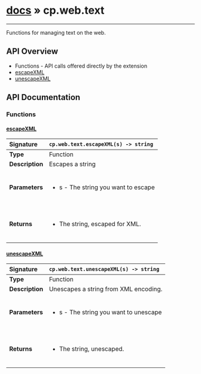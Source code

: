 # [docs](index.md) » cp.web.text
---

Functions for managing text on the web.

## API Overview
* Functions - API calls offered directly by the extension
 * [escapeXML](#escapexml)
 * [unescapeXML](#unescapexml)

## API Documentation

### Functions

#### [escapeXML](#escapexml)
| <span style="float: left;">**Signature**</span> | <span style="float: left;">`cp.web.text.escapeXML(s) -> string` </span>                                                          |
| -----------------------------------------------------|---------------------------------------------------------------------------------------------------------|
| **Type**                                             | Function                                                                                         |
| **Description**                                      | Escapes a string                                                                                         |
| **Parameters**                                       | <ul><br /><li>s - The string you want to escape</li><br /></ul>                                        |
| **Returns**                                          | <ul><br /><li>The string, escaped for XML.</li><br /></ul>                                           |

#### [unescapeXML](#unescapexml)
| <span style="float: left;">**Signature**</span> | <span style="float: left;">`cp.web.text.unescapeXML(s) -> string` </span>                                                          |
| -----------------------------------------------------|---------------------------------------------------------------------------------------------------------|
| **Type**                                             | Function                                                                                         |
| **Description**                                      | Unescapes a string from XML encoding.                                                                                         |
| **Parameters**                                       | <ul><br /><li>s - The string you want to unescape</li><br /></ul>                                        |
| **Returns**                                          | <ul><br /><li>The string, unescaped.</li><br /></ul>                                           |

